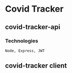 # Covid Tracker

## covid-tracker-api

### Technologies
```
Node, Express, JWT
```

## covid-tracker client

